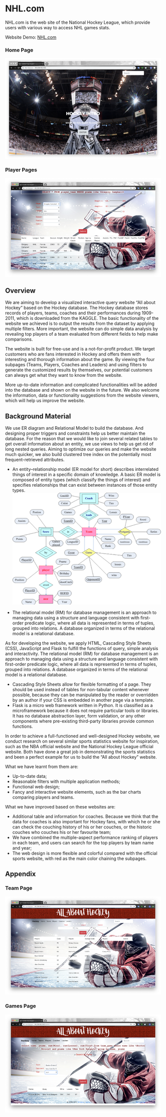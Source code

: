 # NHL.com
NHL.com is the web site of the National Hockey League, which provide users with various way to access NHL games stats.

Website Demo: [NHL.com](http://35.229.152.103) 

### Home Page
![Home Page](./images/HomePage.png)

### Player Pages
![Game Page](./images/Picture4.png)

## Overview
We are aiming to develop a visualized interactive query website “All about Hockey” based on the Hockey database. The Hockey database stores records of players, teams, coaches and their performances during 1909-2011, which is downloaded from the KAGGLE. The basic functionality of the website we achieved is to output the results from the dataset by applying multiple filters. More important, the website can do simple data analysis by revealing top players  of a team evaluated from different fields to help make comparisons.

The website is built for free-use and is a not-for-profit product. We target customers who are fans interested in Hockey and offers them with interesting and thorough information about the game. By viewing the four subpages (Teams, Players, Coaches and Leaders) and using filters to generate the customized results by themselves, our potential customers can always get what they want to know from the website.

More up-to-date information and complicated functionalities will be added into the database and shown on the website in the future. We also welcome the information, data or functionality suggestions from the website viewers, which will help us improve the website.

## Background Material
We use ER diagram and Relational Model to build the database. And designing proper triggers and constraints help us better maintain the database. For the reason that we would like to join several related tables to get overall information about an entity, we use views to help us get rid of long nested queries. Aiming to optimize our queries and make the website much quicker, we also build clustered tree index on the potentially most frequent-retrieved attributes.
- An entity–relationship model (ER model for short) describes interrelated things of interest in a specific domain of knowledge. A basic ER model is composed of entity types (which classify the things of interest) and specifies relationships that can exist between instances of those entity types.
![ER Diagram](./images/Picture1.png)

- The relational model (RM) for database management is an approach to managing data using a structure and language consistent with first-order predicate logic, where all data is represented in terms of tuples, grouped into relations. A database organized in terms of the relational model is a relational database.
 

As for developing the website, we apply HTML, Cascading Style Sheets (CSS), JavaScript and Flask to fulfill the functions of query, simple analysis and interactivity.
The relational model (RM) for database management is an approach to managing data using a structure and language consistent with first-order predicate logic, where all data is represented in terms of tuples, grouped into relations. A database organized in terms of the relational model is a relational database.
- Cascading Style Sheets allow for flexible formatting of a page. They should be used instead of tables for non-tabular content whenever possible, because they can be manipulated by the reader or overridden by an author if your CSS is embedded in another page via a template.
- Flask is a micro web framework written in Python. It is classified as a microframework because it does not require particular tools or libraries. It has no database abstraction layer, form validation, or any other components where pre-existing third-party libraries provide common functions.

In order to achieve a full-functioned and well-designed Hockey website, we conduct research on several similar sports statistics website for inspiration, such as the NBA official website and the National Hockey League official website. Both have done a great job in demonstrating the sports statistics and been a perfect example for us to build the “All about Hockey” website.

What we have learnt from them are:
- Up-to-date data;
- Reasonable filters with multiple application methods;
- Functional web design;
- Fancy and interactive website elements, such as the bar charts comparing players and teams.

What we have improved based on these websites are:
- Additional table and information for coaches. Because we think that the data for coaches is also important for Hockey fans, with which he or she can check the couching history of his or her couches, or the historic couches who couches his or her favourite team;
- We have combined the multiple-aspect performance ranking of players in each team, and users can search for the top players by team name and year;
- The web design is more flexible and colorful compared with the official sports website, with red as the main color chaining the subpages.

## Appendix
### Team Page
![Team Page](./images/Picture2.png)

### Games Page
![Game Page](./images/Picture3.png)

